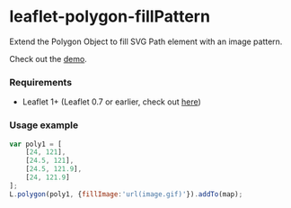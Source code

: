 leaflet-polygon-fillPattern
===========================

Extend the Polygon Object to fill SVG Path element with an image pattern.

Check out the [demo](http://lwsu.github.io/leaflet-polygon-fillPattern/example/).


### Requirements
- Leaflet 1+ (Leaflet 0.7 or earlier, check out [here](https://github.com/lwsu/leaflet-polygon-fillPattern/tree/v0.7))


### Usage example

```javascript
var poly1 = [
    [24, 121],
    [24.5, 121],
    [24.5, 121.9],
    [24, 121.9]
];
L.polygon(poly1, {fillImage:'url(image.gif)'}).addTo(map);
```
